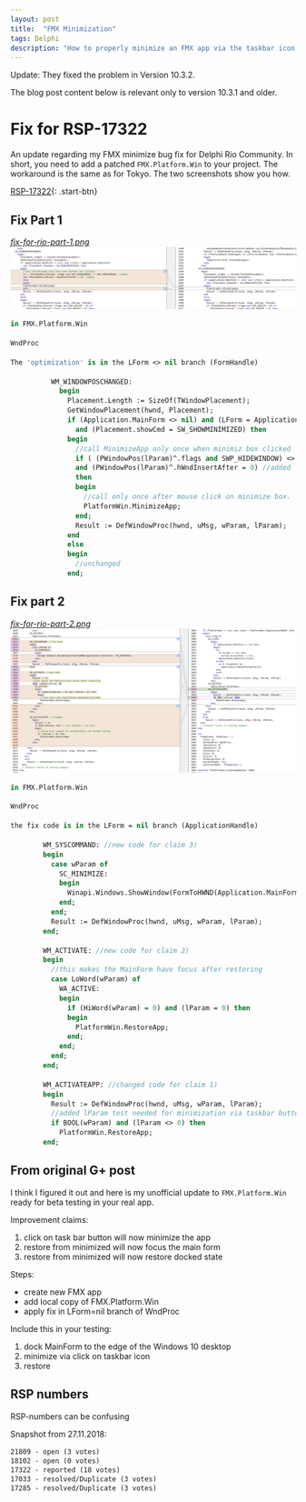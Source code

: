 ```yaml
---
layout: post
title:  "FMX Minimization"
tags: Delphi
description: "How to properly minimize an FMX app via the taskbar icon."
---
```


Update: They fixed the problem in Version 10.3.2.

The blog post content below is relevant only to version 10.3.1 and older.

# Fix for RSP-17322

An update regarding my FMX minimize bug fix for Delphi Rio Community.
In short, you need to add a patched `FMX.Platform.Win` to your project.
The workaround is the same as for Tokyo.
The two screenshots show you how.

[RSP-17322](https://quality.embarcadero.com/browse/RSP-17322){: .start-btn}

## Fix Part 1

*[fix-for-rio-part-1.png](images/fix/fix-for-rio-part-1.png)*<br>
![screenshot for fix part 1](images/fix/fix-for-rio-part-1.png)

```pascal
in FMX.Platform.Win 

WndProc

The 'optimization' is in the LForm <> nil branch (FormHandle)

          WM_WINDOWPOSCHANGED:
            begin
              Placement.Length := SizeOf(TWindowPlacement);
              GetWindowPlacement(hwnd, Placement);
              if (Application.MainForm <> nil) and (LForm = Application.MainForm)
                and (Placement.showCmd = SW_SHOWMINIMIZED) then
              begin
                //call MinimizeApp only once when minimiz box clicked
                if ( (PWindowPos(lParam)^.flags and SWP_HIDEWINDOW) <> SWP_HIDEWINDOW) //added
                and (PWindowPos(lParam)^.hWndInsertAfter = 0) //added
                then
                begin
                  //call only once after mouse click on minimize box.
                  PlatformWin.MinimizeApp;
                end;
                Result := DefWindowProc(hwnd, uMsg, wParam, lParam);
              end
              else
              begin
                //unchanged
              end;
```

## Fix part 2

*[fix-for-rio-part-2.png](images/fix/fix-for-rio-part-2.png)*<br>
![screenshot for fix part 2](images/fix/fix-for-rio-part-2.png)

```pascal
in FMX.Platform.Win 

WndProc

the fix code is in the LForm = nil branch (ApplicationHandle)

        WM_SYSCOMMAND: //new code for claim 3)
        begin
          case wParam of
            SC_MINIMIZE:
            begin
              Winapi.Windows.ShowWindow(FormToHWND(Application.MainForm), SW_MINIMIZE);
            end;
          end;
          Result := DefWindowProc(hwnd, uMsg, wParam, lParam);
        end;

        WM_ACTIVATE: //new code for claim 2)
        begin
          //this makes the MainForm have focus after restoring
          case LoWord(wParam) of
            WA_ACTIVE:
            begin
              if (HiWord(wParam) = 0) and (lParam = 0) then
              begin
                PlatformWin.RestoreApp;
              end;
            end;
          end;
        end;

        WM_ACTIVATEAPP: //changed code for claim 1)
        begin
          Result := DefWindowProc(hwnd, uMsg, wParam, lParam);
          //added lParam test needed for minimization via taskbar button
          if BOOL(wParam) and (lParam <> 0) then
            PlatformWin.RestoreApp;
        end;
```

## From original G+ post

I think I figured it out and here is my unofficial
update to `FMX.Platform.Win` ready for beta testing in your real app.

Improvement claims:
1. click on task bar button will now minimize the app
2. restore from minimized will now focus the main form
3. restore from minimized will now restore docked state

Steps:
- create new FMX app
- add local copy of FMX.Platform.Win
- apply fix in LForm=nil branch of WndProc

Include this in your testing:
1. dock MainForm to the edge of the Windows 10 desktop
1. minimize via click on taskbar icon
1. restore

## RSP numbers

RSP-numbers can be confusing

Snapshot from 27.11.2018:

```
21809 - open (3 votes)
18102 - open (0 votes)
17322 - reported (18 votes)
17033 - resolved/Duplicate (3 votes)
17285 - resolved/Duplicate (3 votes)
```
